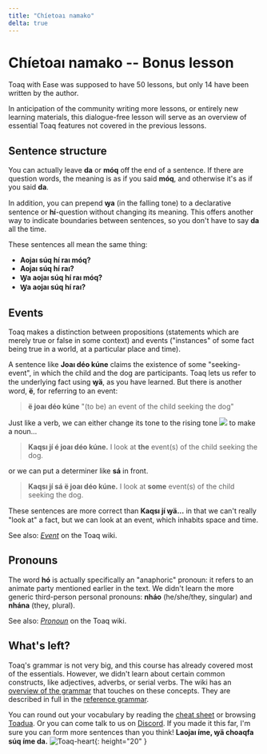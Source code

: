 ```yaml
---
title: "Chíetoaı namako"
delta: true
---
```


# **Chíetoaı namako** -- Bonus lesson

Toaq with Ease was supposed to have 50 lessons, but only 14 have been written by the author.

In anticipation of the community writing more lessons, or entirely new learning materials, this dialogue-free lesson will serve as an overview of essential Toaq features not covered in the previous lessons.

## Sentence structure

You can actually leave **da** or **móq** off the end of a sentence. If there are question words, the meaning is as if you said **móq**, and otherwise it's as if you said **da**.

In addition, you can prepend **ꝡa** (in the falling tone) to a declarative sentence or **hí**-question without changing its meaning. This offers another way to indicate boundaries between sentences, so you don't have to say **da** all the time.

These sentences all mean the same thing:

- **Aojaı súq hí raı móq?**
- **Aojaı súq hí raı?**
- **Ꝡa aojaı súq hí raı móq?**
- **Ꝡa aojaı súq hí raı?**

## Events

Toaq makes a distinction between propositions (statements which are merely true or false in some context) and events ("instances" of some fact being true in a world, at a particular place and time).

A sentence like **Joaı déo kúne** claims the existence of some "seeking-event", in which the child and the dog are participants. Toaq lets us refer to the underlying fact using **ꝡä**, as you have learned. But there is another word, **ë**, for referring to an event:

> **ë joaı déo kúne**
> "(to be) an event of the child seeking the dog"

Just like a verb, we can either change its tone to the rising tone ![](../tones/d2.png) to make a noun...

> **Kaqsı jí é joaı déo kúne.**
> I look at **the** event(s) of the child seeking the dog.

or we can put a determiner like **sá** in front.

> **Kaqsı jí sá ë joaı déo kúne.**
> I look at **some** event(s) of the child seeking the dog.

These sentences are more correct than **Kaqsı jí ꝡä…** in that we can't really "look at" a fact, but we can look at an event, which inhabits space and time.

See also: [*Event*](https://toaq.me/Event) on the Toaq wiki.

## Pronouns

The word **hó** is actually specifically an "anaphoric" pronoun: it refers to an animate party mentioned earlier in the text. We didn't learn the more generic third-person personal pronouns: **nháo** (he/she/they, singular) and **nhána** (they, plural).

See also: [*Pronoun*](https://toaq.me/Pronoun) on the Toaq wiki.

## What's left?

Toaq's grammar is not very big, and this course has already covered most of the essentials. However, we didn't learn about certain common constructs, like adjectives, adverbs, or serial verbs. The wiki has an [overview of the grammar](https://toaq.me/Grammar_overview) that touches on these concepts. They are described in full in the [reference grammar](https://toaq.net/refgram/).

You can round out your vocabulary by reading the [cheat sheet](https://toaq.me/Cheat_sheet) or browsing [Toadua](https://toaq.me/Toadua). Or you can come talk to us on [Discord](https://toaq.me/Discord). If you made it this far, I'm sure you can form more sentences than you think! **Laojaı íme, ꝡä choaqfa súq íme da.** ![Toaq-heart](../tones/toaqhua.png){: height="20" }
